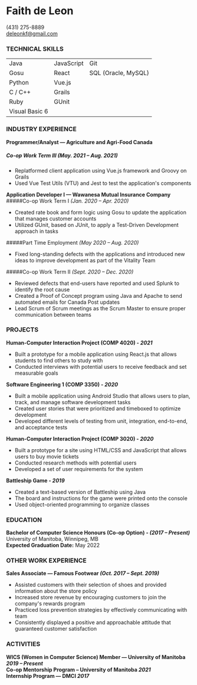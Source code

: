 # Faith de Leon
(431) 275-8889  
deleonkf@gmail.com

### TECHNICAL SKILLS
|                |            |                     |
|----------------|------------|---------------------|
| Java           | JavaScript | Git                 |
| Gosu           | React      | SQL (Oracle, MySQL) |
| Python         | Vue.js     |                     |
| C / C++        | Grails     |                     |
| Ruby           | GUnit      |                     |
| Visual Basic 6 |            |                     |

### INDUSTRY EXPERIENCE
**Programmer/Analyst — Agriculture and Agri-Food Canada**  
##### Co-op Work Term III *(May. 2021 – Aug. 2021)*
- Replatformed client application using Vue.js framework and Groovy on Grails
- Used Vue Test Utils (VTU) and Jest to test the application's components

**Application Developer I — Wawanesa Mutual Insurance Company**  
#####Co-op Work Term I  *(Jan. 2020 – Apr. 2020)*
- Created rate book and form logic using Gosu to update the application that manages customer accounts
- Utilized GUnit, based on JUnit, to apply a Test-Driven Development approach in tasks  

#####Part Time Employment *(May 2020 – Aug. 2020)*
- Fixed long-standing defects with the applications and introduced new ideas to improve development as part of the Vitality Team  

#####Co-op Work Term II *(Sept. 2020 – Dec. 2020)*
- Reviewed defects that end-users have reported and used Splunk to identify the root cause
- Created a Proof of Concept program using Java and Apache to send automated emails for Canada Post updates
- Lead Scrum of Scrum meetings as the Scrum Master to ensure proper communication between teams

### PROJECTS
**Human-Computer Interaction Project (COMP 4020) - _2021_**  
- Built a prototype for a mobile application using React.js that allows students to find others to study with
- Conducted interviews with potential users to receive feedback and set measurable goals

**Software Engineering 1 (COMP 3350) - _2020_**
- Built a mobile application using Android Studio that allows users to plan, track, and manage software development tasks
- Created user stories that were prioritized and timeboxed to optimize development
- Developed different levels of testing from unit, integration, end-to-end, and acceptance tests  

**Human-Computer Interaction Project (COMP 3020) - _2020_**  
- Built a prototype for a site using HTML/CSS and JavaScript that allows users to buy movie tickets
- Conducted research methods with potential users
- Developed a set of user requirements for the system  

**Battleship Game - _2019_**
- Created a text-based version of Battleship using Java
- The board and instructions for the game were printed onto the console
- Used object-oriented programming to organize classes

### EDUCATION
**Bachelor of Computer Science Honours (Co-op Option) - _(2017 – Present)_**   
University of Manitoba, Winnipeg, MB  
**Expected Graduation Date:** May 2022  

### OTHER WORK EXPERIENCE
**Sales Associate — Famous Footwear _(Oct. 2017 – Sept. 2019)_**
- Assisted customers with their selection of shoes and provided information about the store policy
- Increased store revenue by encouraging customers to join the company's rewards program
- Practiced loss prevention strategies by effectively communicating with team
- Consistently displayed a positive and approachable attitude that guaranteed customer satisfaction

### ACTIVITIES
**WICS (Women in Computer Science) Member — University of Manitoba  *2019 – Present***  
**Co-op Mentorship Program – University of Manitoba *2021***  
**Internship Program — DMCI *2017***
